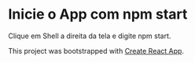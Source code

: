 # Inicie o App com npm start

Clique em Shell a direita da tela e digite npm start.

This project was bootstrapped with [Create React App](https://github.com/facebook/create-react-app).

